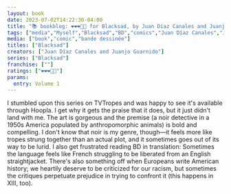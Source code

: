 ```yaml
---
layout: book
date: 2023-07-02T14:22:30-04:00
title: "📚 bookblog: ❤️❤️❤️🖤🖤 for Blacksad, by Juan Díaz Canales and Juanjo Guarnido"
tags: ["media","Myself","Blacksad","BD","comics","Juan Díaz Canales","Juanjo Guarnido","racism","XIII"]
media: ["book","comic","bande dessinée"]
titles: ["Blacksad"]
creators: ["Juan Díaz Canales and Juanjo Guarnido"]
series: ["Blacksad"]
franchise: [""]
ratings: ["❤️❤️❤️🖤🖤"]
params:
  entry: Volume 1
---
```

I stumbled upon this series on TVTropes and was happy to see it's available through Hoopla. I get why it gets the praise that it does, but it just didn't land with me. The art is gorgeous and the premise (a noir detective in a 1950s America populated by anthropomorphic animals) is bold and compelling. I don't know that noir is my genre, though—it feels more like tropes strung together than an actual plot, and it sometimes goes out of its way to be lurid. I also get frustrated reading BD in translation: Sometimes the language feels like French struggling to be liberated from an English straightjacket. There's also something off when Europeans write American history; we heartily deserve to be criticized for our racism, but sometimes the critiques perpetuate prejudice in trying to confront it (this happens in XIII, too).

